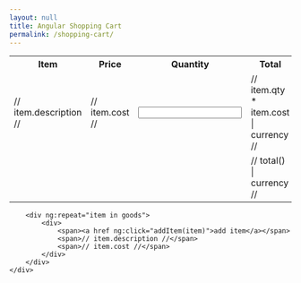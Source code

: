 ```yaml
---
layout: null
title: Angular Shopping Cart
permalink: /shopping-cart/
---
```

<script src="//ajax.googleapis.com/ajax/libs/angularjs/1.0.7/angular.min.js"></script>
<script type="text/javascript" src="{{ "/js/shoppingCartController.js" | prepend: site.baseurl }}"></script>
<script>
var app = angular.module('app', [], function($interpolateProvider) {
    $interpolateProvider.startSymbol('//');
    $interpolateProvider.endSymbol('//');
});
</script>
<body ng-app='app'>
    <div ng-controller="shoppingCartController">
        <table>
            <tr> 
                <th>Item</th>
                <th>Price</th>
                <th>Quantity</th>
                <th>Total</th>
            </tr>
            <tr ng:repeat="item in invoice.items">
                <td>// item.description //</td>      
                <td>// item.cost //</td>
                <td><input type="number" min="0" ng:model="item.qty"></td>            
                <td>// item.qty * item.cost | currency //</td>
                <td>[<a href ng:click="removeItem($index)">X</a>]</td>
            </tr>
            <tr>    
                <td colspan="3"></td>
                <td>// total() | currency //</td>
            </tr>
        </table>

        <div ng:repeat="item in goods">
            <div>
                <span><a href ng:click="addItem(item)">add item</a></span>
                <span>// item.description //</span>
                <span>// item.cost //</span>
            </div>
        </div>
    </div>
</body>
